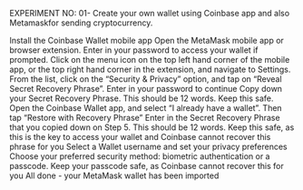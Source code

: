 EXPERIMENT NO: 01- Create your own wallet using Coinbase app and also Metamaskfor sending cryptocurrency.

Install the Coinbase Wallet mobile app
Open the MetaMask mobile app or browser extension. Enter in your password to access your wallet if
prompted.
Click on the menu icon on the top left hand corner of the mobile app, or the top right hand corner in the
extension, and navigate to Settings. From the list, click on the “Security & Privacy” option, and tap on
“Reveal Secret Recovery Phrase”. Enter in your password to continue
Copy down your Secret Recovery Phrase. This should be 12 words. Keep this safe.
Open the Coinbase Wallet app, and select “I already have a wallet”. Then tap “Restore with Recovery
Phrase”
Enter in the Secret Recovery Phrase that you copied down on Step 5. This should be 12 words. Keep this
safe, as this is the key to access your wallet and Coinbase cannot recover this phrase for you
Select a Wallet username and set your privacy preferences
Choose your preferred security method: biometric authentication or a passcode. Keep your passcode safe,
as Coinbase cannot recover this for you
All done - your MetaMask wallet has been imported
